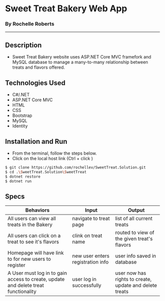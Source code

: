 # Sweet Treat Bakery Web App
### By Rochelle Roberts
-----

## Description
* Sweet Treat Bakery website uses ASP.NET Core MVC framefork and MySQL database to manage a many-to-many relationship between treats and flavors offered. 

## Technologies Used
* C#/.NET
* ASP.NET Core MVC
* HTML
* CSS
* Bootstrap
* MySQL
* Identity

## Installation and Run
* From the terminal, follow the steps below. 
* Click on the local host link (Ctrl + click )

```sh
$ git clone https://github.com/rochellev/SweetTreat.Solution.git
$ cd .\SweetTreat.Solution\SweetTreat
$ dotnet restore
$ dotnet run
```

## Specs

| Behaviors       | Input          | Output      |
| ---------------- |------------| --------------|
| All users can view all treats in the Bakery | navigate to treat page | list of all current treats |
| All users can click on a treat to see it's flavors | clink on treat name | routed to view of the given treat's flavors |
| Homepage will have link to for new users to register | new user enters registration info | user info saved in database |
| A User must log in to gain access to create, update and delete treat functionality | user log in successfully | user now has rights to create, update and delete treats |
